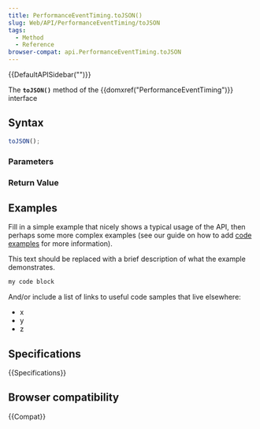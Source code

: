```yaml
---
title: PerformanceEventTiming.toJSON()
slug: Web/API/PerformanceEventTiming/toJSON
tags:
  - Method
  - Reference
browser-compat: api.PerformanceEventTiming.toJSON
---
```

{{DefaultAPISidebar("")}}

The **`toJSON()`** method of the {{domxref("PerformanceEventTiming")}} interface 

## Syntax

```js
toJSON();
```

### Parameters



### Return Value



## Examples

Fill in a simple example that nicely shows a typical usage of the API, then perhaps some more complex examples (see our guide on how to add [code examples](/en-US/docs/MDN/Contribute/Structures/Code_examples) for more information).

This text should be replaced with a brief description of what the example demonstrates.

```js
my code block
```

And/or include a list of links to useful code samples that live elsewhere:

*   x
*   y
*   z

## Specifications

{{Specifications}}

## Browser compatibility

{{Compat}}

